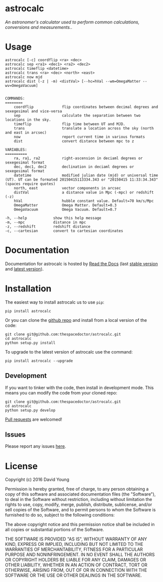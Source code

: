 astrocalc
=========

*An astronomer's calculator used to perform common calculations,
conversions and measurements.*.

Usage
=====

    astrocalc [-c] coordflip <ra> <dec>
    astrocalc sep <ra1> <dec1> <ra2> <dec2>
    astrocalc timeflip <datetime>
    astrocalc trans <ra> <dec> <north> <east>
    astrocalc now mjd
    astrocalc dist (-z | -m) <distVal> [--hc=hVal --wm=OmegaMatter --wv=OmegaVacuum]


    COMMANDS:
    ========
        coordflip             flip coordinates between decimal degrees and sexegesimal and vice-versa
        sep                   calculate the separation between two locations in the sky.
        timeflip              flip time between UT and MJD.
        trans                 translate a location across the sky (north and east in arcsec)
        now                   report current time in various formats
        dist                  convert distance between mpc to z

    VARIABLES:
    ==========
        ra, ra1, ra2          right-ascension in deciaml degrees or sexegesimal format
        dec, dec1, dec2       declination in deciaml degrees or sexegesimal format
        datetime              modified julian date (mjd) or universal time (UT). UT can be formated 20150415113334.343 or "20150415 11:33:34.343" (spaces require quotes)
        north, east           vector components in arcsec
        distVal               a distance value in Mpc (-mpc) or redshift (-z)
        hVal                  hubble constant value. Default=70 km/s/Mpc
        OmegaMatter           Omega Matter. Default=0.3
        OmegaVacuum           Omega Vacuum. Default=0.7

    -h, --help            show this help message
    -m, --mpc             distance in mpc
    -z, --redshift        redshift distance
    -c, --cartesian       convert to cartesian coordinates

Documentation
=============

Documentation for astrocalc is hosted by [Read the
Docs](http://astrocalc.readthedocs.org/en/stable/) (last [stable
version](http://astrocalc.readthedocs.org/en/stable/) and [latest
version](http://astrocalc.readthedocs.org/en/latest/)).

Installation
============

The easiest way to install astrocalc us to use `pip`:

    pip install astrocalc

Or you can clone the [github
repo](https://github.com/thespacedoctor/astrocalc) and install from a
local version of the code:

    git clone git@github.com:thespacedoctor/astrocalc.git
    cd astrocalc
    python setup.py install

To upgrade to the latest version of astrocalc use the command:

    pip install astrocalc --upgrade

Development
-----------

If you want to tinker with the code, then install in development mode.
This means you can modify the code from your cloned repo:

    git clone git@github.com:thespacedoctor/astrocalc.git
    cd astrocalc
    python setup.py develop

[Pull requests](https://github.com/thespacedoctor/astrocalc/pulls) are
welcomed!

Issues
------

Please report any issues
[here](https://github.com/thespacedoctor/astrocalc/issues).

License
=======

Copyright (c) 2016 David Young

Permission is hereby granted, free of charge, to any person obtaining a
copy of this software and associated documentation files (the
"Software"), to deal in the Software without restriction, including
without limitation the rights to use, copy, modify, merge, publish,
distribute, sublicense, and/or sell copies of the Software, and to
permit persons to whom the Software is furnished to do so, subject to
the following conditions:

The above copyright notice and this permission notice shall be included
in all copies or substantial portions of the Software.

THE SOFTWARE IS PROVIDED "AS IS", WITHOUT WARRANTY OF ANY KIND, EXPRESS
OR IMPLIED, INCLUDING BUT NOT LIMITED TO THE WARRANTIES OF
MERCHANTABILITY, FITNESS FOR A PARTICULAR PURPOSE AND NONINFRINGEMENT.
IN NO EVENT SHALL THE AUTHORS OR COPYRIGHT HOLDERS BE LIABLE FOR ANY
CLAIM, DAMAGES OR OTHER LIABILITY, WHETHER IN AN ACTION OF CONTRACT,
TORT OR OTHERWISE, ARISING FROM, OUT OF OR IN CONNECTION WITH THE
SOFTWARE OR THE USE OR OTHER DEALINGS IN THE SOFTWARE.
